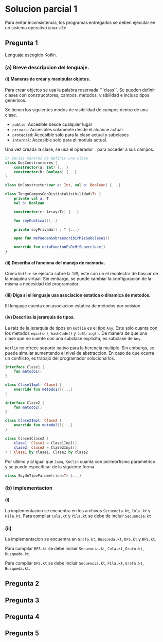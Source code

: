 # Solucion parcial 1
Para evitar inconsistencia, los programas entregados se deben ejecutar en un sistema operativo _linux-like_

## Pregunta 1
Lenguaje escogido Kotlin.

### (a) Breve descripcion del lenguaje.
#### (i) Maneras de crear y manipular objetos.

Para crear objetos se usa la palabra reservada ```class``. Se pueden definir clases con construcotores, campos, metodos, visibilidad e incluso tipos genericos. 

Se tienen los siguientes modos de visibilidad de campos dentro de una clase.

- ```public```: Accesible desde cualquier lugar
- ```private```: Accesibles solamente desde el alcance actual.
- ```protected```: Accesible solo para la clase actual y subclases.
- ```internal```: Accesible solo para el modula actual.

Una vez creada la clase, se usa el operador ```.``` para acceder a sus campos.

```kt
// varias maneras de definir una clase
class DosConstructores {
    constructor(a: Int) {...}
    constructor(b: Boolean) {...}
}

class UnConstructur(var a: Int, val b: Boolean) {...}

class TengoCamposConDistintaVisibilidad<T> {
    private val a: T
    val b: Boolean

    constructor(c: Array<T>) {...}

    fun soyPublica(){..}

    private soyPrivada() : T {...}

    open fun mePuedenSobreescribirMisSubclases()

    override fun estaFuncionEsDeMiSuperclase()
}
```
#### (ii) Describa el funciona del manejo de memoria.
Como ```Kotlin``` se ejecuta sobre la ```JVM```, este con un el recolector de basuar de la maquina virtual. Sin embargo, se puede cambiar la configuracion de la misma a necesidad del programador.

#### (iii) Diga si el lenguaje usa asociacion estatica o dinamica de metodos.
El lenguaje cuenta con asociacion estatica de metodos por omision.

#### (iv) Describa la jerarquia de tipos.
La raiz de la jerarquia de tipos en ```Kotlin``` es el tipo ```Any```. Este solo cuanta con los metodos ```equals()```, ```hashCode()``` y ```toString()```. De manera de que una clase que no cuente con una subclase explicita, es subclase de ```Any```.

```Kotlin``` no ofrece soporte nativo para la herencia multiple. Sin embargo, se puede simular aumentando el nivel de abstraccion. En caso de que ocurra un conflicto, es trabajo del programador solucionarlos.

```kt
interface Clase1 {
    fun metodo1()
}

class Clase1Impl: Clase1 {
    override fun metodo1(){...}
}

interface Clase2 {
    fun metodo2()
}

class Clase2Impl: Clase2 {
    override fun metodo2(){...}
}

class Clase1Clase2 (
    clase1: Clase1 = Clase1Impl(),
    clase2: Clase2 = Clase2Impl()
) : Clase1 by clase1, Clase2 by clase2
```

Por ultimo y al igual que ```Java```, ```Kotlin``` cuanta con polimorfismo parametrico y se puede especificar de la siguiente forma

```kt
class SoyUnTipoParametrico<T> {...}
```


### (b) Implementacion
#### (i)
La implementacion se encuentra en los archivos ```Secuencia.kt```, ```Cola.kt``` y ```Pila.kt```. Para compilar ```Cola.kt``` y ```Pila.kt``` se debe de incluir ```Secuencia.kt```

### (ii)
La implementacion se encuentra en ```Grafo.kt```, ```Busqueda.kt```, ```DFS.kt``` y ```BFS.kt```. 

Para compilar ```BFS.kt``` se debe incluir ```Secuencia.kt```, ```Cola.kt```, ```Grafo.kt```, ```Busqueda.kt```.

Para compliar ```DFS.kt``` se debe incluir ```Secuencia.kt```, ```Pila.kt```, ```Grafo.kt```, ```Busqueda.kt```.


## Pregunta 2

## Pregunta 3

## Pregunta 4

## Pregunta 5